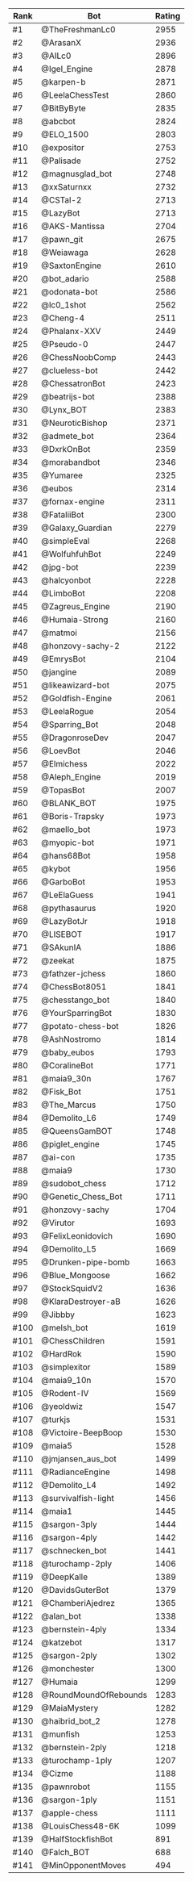 Rank|Bot|Rating
---|---|---
#1|@TheFreshmanLc0|2955
#2|@ArasanX|2936
#3|@AILc0|2896
#4|@Igel_Engine|2878
#5|@karpen-b|2871
#6|@LeelaChessTest|2860
#7|@BitByByte|2835
#8|@abcbot|2824
#9|@ELO_1500|2803
#10|@expositor|2753
#11|@Palisade|2752
#12|@magnusglad_bot|2748
#13|@xxSaturnxx|2732
#14|@CSTal-2|2713
#15|@LazyBot|2713
#16|@AKS-Mantissa|2704
#17|@pawn_git|2675
#18|@Weiawaga|2628
#19|@SaxtonEngine|2610
#20|@bot_adario|2588
#21|@odonata-bot|2586
#22|@lc0_1shot|2562
#23|@Cheng-4|2511
#24|@Phalanx-XXV|2449
#25|@Pseudo-0|2447
#26|@ChessNoobComp|2443
#27|@clueless-bot|2442
#28|@ChessatronBot|2423
#29|@beatrijs-bot|2388
#30|@Lynx_BOT|2383
#31|@NeuroticBishop|2371
#32|@admete_bot|2364
#33|@DxrkOnBot|2359
#34|@morabandbot|2346
#35|@Yumaree|2325
#36|@eubos|2314
#37|@fornax-engine|2311
#38|@FataliiBot|2300
#39|@Galaxy_Guardian|2279
#40|@simpleEval|2268
#41|@WolfuhfuhBot|2249
#42|@jpg-bot|2239
#43|@halcyonbot|2228
#44|@LimboBot|2208
#45|@Zagreus_Engine|2190
#46|@Humaia-Strong|2160
#47|@matmoi|2156
#48|@honzovy-sachy-2|2122
#49|@EmrysBot|2104
#50|@jangine|2089
#51|@likeawizard-bot|2075
#52|@Goldfish-Engine|2061
#53|@LeelaRogue|2054
#54|@Sparring_Bot|2048
#55|@DragonroseDev|2047
#56|@LoevBot|2046
#57|@Elmichess|2022
#58|@Aleph_Engine|2019
#59|@TopasBot|2007
#60|@BLANK_BOT|1975
#61|@Boris-Trapsky|1973
#62|@maello_bot|1973
#63|@myopic-bot|1971
#64|@hans68Bot|1958
#65|@kybot|1956
#66|@GarboBot|1953
#67|@LeElaGuess|1941
#68|@pythasaurus|1920
#69|@LazyBotJr|1918
#70|@LISEBOT|1917
#71|@SAkunIA|1886
#72|@zeekat|1875
#73|@fathzer-jchess|1860
#74|@ChessBot8051|1841
#75|@chesstango_bot|1840
#76|@YourSparringBot|1830
#77|@potato-chess-bot|1826
#78|@AshNostromo|1814
#79|@baby_eubos|1793
#80|@CoralineBot|1771
#81|@maia9_30n|1767
#82|@Fisk_Bot|1751
#83|@The_Marcus|1750
#84|@Demolito_L6|1749
#85|@QueensGamBOT|1748
#86|@piglet_engine|1745
#87|@ai-con|1735
#88|@maia9|1730
#89|@sudobot_chess|1712
#90|@Genetic_Chess_Bot|1711
#91|@honzovy-sachy|1704
#92|@Virutor|1693
#93|@FelixLeonidovich|1690
#94|@Demolito_L5|1669
#95|@Drunken-pipe-bomb|1663
#96|@Blue_Mongoose|1662
#97|@StockSquidV2|1636
#98|@KlaraDestroyer-aB|1626
#99|@Jibbby|1623
#100|@melsh_bot|1619
#101|@ChessChildren|1591
#102|@HardRok|1590
#103|@simplexitor|1589
#104|@maia9_10n|1570
#105|@Rodent-IV|1569
#106|@yeoldwiz|1547
#107|@turkjs|1531
#108|@Victoire-BeepBoop|1530
#109|@maia5|1528
#110|@jmjansen_aus_bot|1499
#111|@RadianceEngine|1498
#112|@Demolito_L4|1492
#113|@survivalfish-light|1456
#114|@maia1|1445
#115|@sargon-3ply|1444
#116|@sargon-4ply|1442
#117|@schnecken_bot|1441
#118|@turochamp-2ply|1406
#119|@DeepKalle|1389
#120|@DavidsGuterBot|1379
#121|@ChamberiAjedrez|1365
#122|@alan_bot|1338
#123|@bernstein-4ply|1334
#124|@katzebot|1317
#125|@sargon-2ply|1302
#126|@monchester|1300
#127|@Humaia|1299
#128|@RoundMoundOfRebounds|1283
#129|@MaiaMystery|1282
#130|@haibrid_bot_2|1278
#131|@munfish|1253
#132|@bernstein-2ply|1218
#133|@turochamp-1ply|1207
#134|@Cizme|1188
#135|@pawnrobot|1155
#136|@sargon-1ply|1151
#137|@apple-chess|1111
#138|@LouisChess48-6K|1099
#139|@HalfStockfishBot|891
#140|@Falch_BOT|688
#141|@MinOpponentMoves|494
